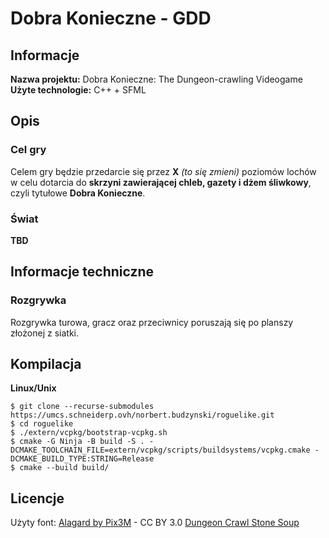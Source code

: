 # Dobra Konieczne - GDD

## Informacje

**Nazwa projektu:** Dobra Konieczne: The Dungeon-crawling Videogame  
**Użyte technologie:** C++ + SFML  

## Opis

### Cel gry

Celem gry będzie przedarcie się przez **X** *(to się zmieni)* poziomów lochów w celu dotarcia do **skrzyni zawierającej chleb, gazety i dżem śliwkowy**, czyli tytułowe **Dobra Konieczne**.

### Świat

**TBD**

## Informacje techniczne

### Rozgrywka

Rozgrywka turowa, gracz oraz przeciwnicy poruszają się po planszy złożonej z siatki.

## Kompilacja

**Linux/Unix**

```
$ git clone --recurse-submodules https://umcs.schneiderp.ovh/norbert.budzynski/roguelike.git
$ cd roguelike
$ ./extern/vcpkg/bootstrap-vcpkg.sh
$ cmake -G Ninja -B build -S . -DCMAKE_TOOLCHAIN_FILE=extern/vcpkg/scripts/buildsystems/vcpkg.cmake -DCMAKE_BUILD_TYPE:STRING=Release
$ cmake --build build/
```

## Licencje
Użyty font: [Alagard by Pix3M](https://www.deviantart.com/pix3m/art/Bitmap-font-Alagard-381110713) - CC BY 3.0
[Dungeon Crawl Stone Soup](http://opengameart.org/content/dungeon-crawl-32x32-tiles-supplemental)
